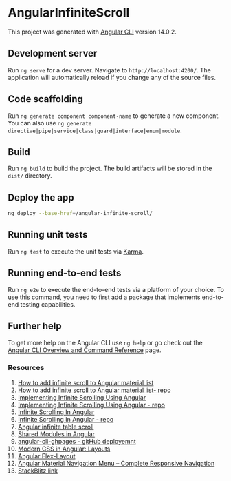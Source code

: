 # AngularInfiniteScroll

This project was generated with [Angular CLI](https://github.com/angular/angular-cli) version 14.0.2.

## Development server

Run `ng serve` for a dev server. Navigate to `http://localhost:4200/`. The application will automatically reload if you change any of the source files.

## Code scaffolding

Run `ng generate component component-name` to generate a new component. You can also use `ng generate directive|pipe|service|class|guard|interface|enum|module`.

## Build

Run `ng build` to build the project. The build artifacts will be stored in the `dist/` directory.

## Deploy the app

```bash
ng deploy --base-href=/angular-infinite-scroll/
```

## Running unit tests

Run `ng test` to execute the unit tests via [Karma](https://karma-runner.github.io).

## Running end-to-end tests

Run `ng e2e` to execute the end-to-end tests via a platform of your choice. To use this command, you need to first add a package that implements end-to-end testing capabilities.

## Further help

To get more help on the Angular CLI use `ng help` or go check out the [Angular CLI Overview and Command Reference](https://angular.io/cli) page.

### Resources

1. [How to add infinite scroll to Angular material list](https://zoaibkhan.com/blog/create-a-fast-infinite-scrolling-list-in-angular/)
2. [How to add infinite scroll to Angular material list- repo](https://github.com/thisiszoaib/angular-infinite-scroll)
3. [Implementing Infinite Scrolling Using Angular](https://levelup.gitconnected.com/implementing-infinite-scrolling-using-angular-82c66f27e817)
4. [Implementing Infinite Scrolling Using Angular - repo](https://github.com/mwiginton/angular-infinite-scroll-example)
5. [Infinite Scrolling In Angular](https://blog.openreplay.com/infinite-scrolling-in-angular/)
6. [Infinite Scrolling In Angular - repo](https://github.com/EJINEROZ/Infinite-Scroller-With-Angular)
7. [Angular infinite table scroll](https://stackblitz.com/edit/angular-material-data-table-infinite-scroll)
8. [Shared Modules in Angular](https://dev.to/jwp/shared-modules-in-angular-274k)
9. [angular-cli-ghpages - gitHub deployemnt](https://www.npmjs.com/package/angular-cli-ghpages)
10. [Modern CSS in Angular: Layouts](https://blog.angular.io/modern-css-in-angular-layouts-4a259dca9127)
11. [Angular Flex-Layout](https://www.npmjs.com/package/@angular/flex-layout)
12. [Angular Material Navigation Menu – Complete Responsive Navigation](https://code-maze.com/angular-material-navigation/)
13. [StackBlitz link](https://stackblitz.com/edit/angular-ivy-fdcaaj)
